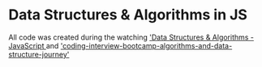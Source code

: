 # Data Structures &amp; Algorithms in JS

All code was created during the watching ['Data Structures & Algorithms - JavaScript
](https://www.udemy.com/course/data-structures-algorithms-javascript/) and 
['coding-interview-bootcamp-algorithms-and-data-structure-journey'](https://www.udemy.com/course/coding-interview-bootcamp-algorithms-and-data-structure/)


